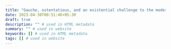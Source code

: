```yaml
---
title: "Gauche, ostentatious, and an existential challenge to the modern web: how neubrutalism won me over."
date: 2023-04-30T00:51:46+05:30
draft: true
description: "" # used in HTML metadata
summary: "" # used in website
keywords: [] # used in HTML metadata
tags: [] # used in website
---
```


